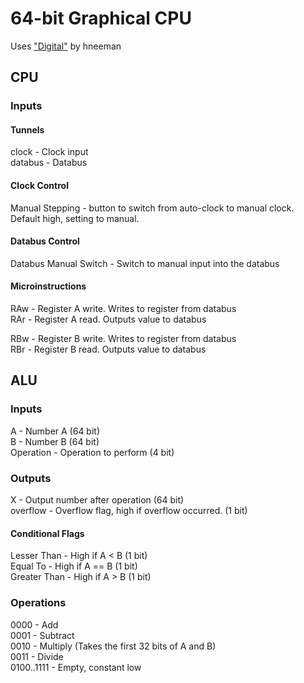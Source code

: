 # 64-bit Graphical CPU
Uses ["Digital"](https://github.com/hneemann/Digital) by hneeman
## CPU
### Inputs
#### Tunnels
clock - Clock input  
databus - Databus

#### Clock Control
Manual Stepping - button to switch from auto-clock to manual clock. Default high, setting to manual.  

#### Databus Control
Databus Manual Switch - Switch to manual input into the databus  

#### Microinstructions
RAw - Register A write. Writes to register from databus  
RAr - Register A read. Outputs value to databus  

RBw - Register B write. Writes to register from databus  
RBr - Register B read. Outputs value to databus  

## ALU
### Inputs
A - Number A (64 bit)  
B - Number B (64 bit)  
Operation - Operation to perform (4 bit)  

### Outputs
X - Output number after operation  (64 bit)  
overflow - Overflow flag, high if overflow occurred. (1 bit)  
#### Conditional Flags
Lesser Than - High if A < B  (1 bit)  
Equal To - High if A == B  (1 bit)  
Greater Than - High if A > B  (1 bit)  

### Operations
0000 - Add  
0001 - Subtract  
0010 - Multiply (Takes the first 32 bits of A and B)  
0011 - Divide  
0100..1111 - Empty, constant low
